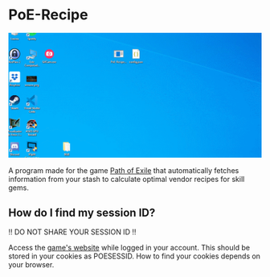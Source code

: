 # PoE-Recipe

![](usage.gif)

A program made for the game [Path of Exile](https://www.pathofexile.com) that automatically fetches information from your stash to calculate optimal vendor recipes for skill gems.

## How do I find my session ID?

!! DO NOT SHARE YOUR SESSION ID !!

Access the [game's website](https://www.pathofexile.com) while logged in your account. This should be stored in your cookies as POESESSID. How to find your cookies depends on your browser.
